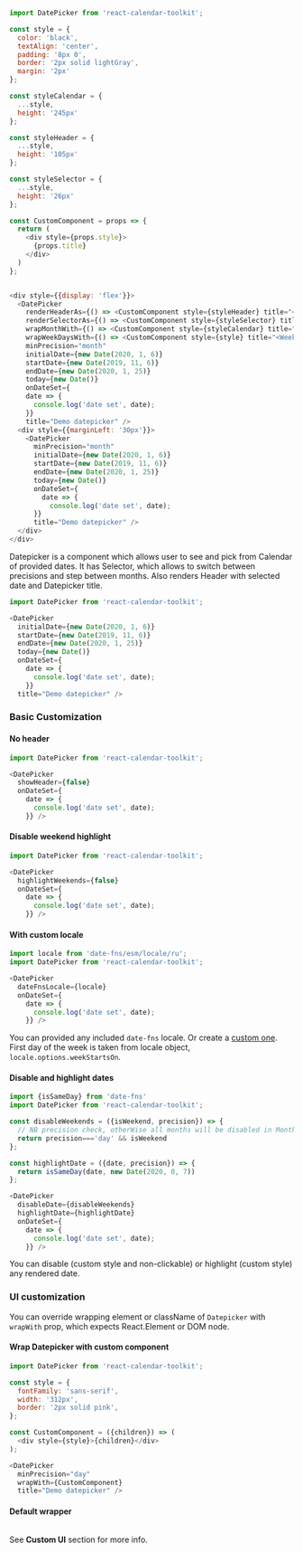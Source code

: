 ```js noeditor
import DatePicker from 'react-calendar-toolkit';

const style = {
  color: 'black',
  textAlign: 'center',
  padding: '8px 0',
  border: '2px solid lightGray',
  margin: '2px'
};

const styleCalendar = {
  ...style,
  height: '245px'
};

const styleHeader = {
  ...style,
  height: '105px'
};

const styleSelector = {
  ...style,
  height: '26px'
};

const CustomComponent = props => {
  return (
    <div style={props.style}>
      {props.title}
    </div>
  )
};


<div style={{display: 'flex'}}>
  <DatePicker
    renderHeaderAs={() => <CustomComponent style={styleHeader} title="<Header />" />}
    renderSelectorAs={() => <CustomComponent style={styleSelector} title="<Selector />" />}
    wrapMonthWith={() => <CustomComponent style={styleCalendar} title="<Calendar />" />}
    wrapWeekDaysWith={() => <CustomComponent style={style} title="<Weekdays />" />}
    minPrecision="month"
    initialDate={new Date(2020, 1, 6)}
    startDate={new Date(2019, 11, 6)}
    endDate={new Date(2020, 1, 25)}
    today={new Date()}
    onDateSet={
    date => {
      console.log('date set', date);
    }}
    title="Demo datepicker" />
  <div style={{marginLeft: '30px'}}>
    <DatePicker
      minPrecision="month"
      initialDate={new Date(2020, 1, 6)}
      startDate={new Date(2019, 11, 6)}
      endDate={new Date(2020, 1, 25)}
      today={new Date()}
      onDateSet={
        date => {
          console.log('date set', date);
      }}
      title="Demo datepicker" />
  </div>
</div>
```

Datepicker is a component which allows user to see and pick from Calendar of provided dates. It has Selector, which allows to switch between precisions and step between months. Also renders Header with selected date and Datepicker title. 

```js
import DatePicker from 'react-calendar-toolkit';

<DatePicker
  initialDate={new Date(2020, 1, 6)}
  startDate={new Date(2019, 11, 6)}
  endDate={new Date(2020, 1, 25)}
  today={new Date()}
  onDateSet={
    date => {
      console.log('date set', date);
    }}
  title="Demo datepicker" />
```

### Basic Customization

#### No header
```js
import DatePicker from 'react-calendar-toolkit';

<DatePicker
  showHeader={false}
  onDateSet={
    date => {
      console.log('date set', date);
    }} />
```

#### Disable weekend highlight
```js
import DatePicker from 'react-calendar-toolkit';

<DatePicker
  highlightWeekends={false}
  onDateSet={
    date => {
      console.log('date set', date);
    }} />
```

#### With custom locale

```js
import locale from 'date-fns/esm/locale/ru';
import DatePicker from 'react-calendar-toolkit';

<DatePicker
  dateFnsLocale={locale}
  onDateSet={
    date => {
      console.log('date set', date);
    }} />
```
You can provided any included ``date-fns`` locale. Or create a [custom one](https://date-fns.org/v2.9.0/docs/I18n-Contribution-Guide#adding-a-new-locale). First day of the week is taken from locale object, `locale.options.weekStartsOn`.

#### Disable and highlight dates
```js
import {isSameDay} from 'date-fns'
import DatePicker from 'react-calendar-toolkit';

const disableWeekends = ({isWeekend, precision}) => {
  // NB precision check, otherWise all months will be disabled in Month Calendar view
  return precision==='day' && isWeekend
};

const highlightDate = ({date, precision}) => {
  return isSameDay(date, new Date(2020, 0, 7))
};

<DatePicker
  disableDate={disableWeekends}
  highlightDate={highlightDate}
  onDateSet={
    date => {
      console.log('date set', date);
    }} />
```
You can disable (custom style and non-clickable) or highlight (custom style) any rendered date.

### UI customization
You can override wrapping element or className of `Datepicker` with `wrapWith` prop, which expects React.Element or DOM node. 

#### Wrap Datepicker with custom component

```js
import DatePicker from 'react-calendar-toolkit';

const style = {
  fontFamily: 'sans-serif',
  width: '312px',
  border: '2px solid pink',
};

const CustomComponent = ({children}) => (
  <div style={style}>{children}</div>
);

<DatePicker
  minPrecision="day"
  wrapWith={CustomComponent}
  title="Demo datepicker" />
```

#### Default wrapper
```js { "file": "./../../../../src/components/visual/Datepicker/DatepickerWrapper.js" }
```

See **Custom UI** section for more info.